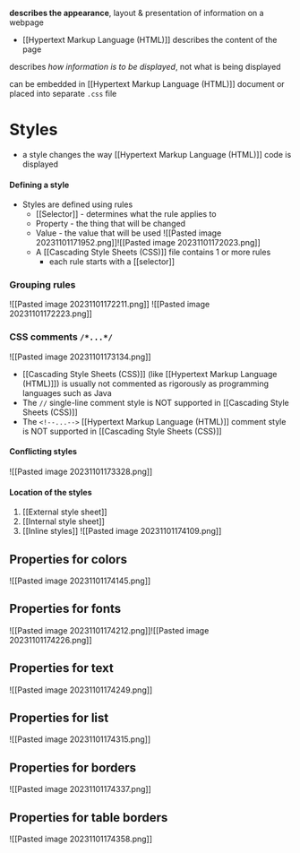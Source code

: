 **describes the appearance**, layout & presentation of information on a webpage
- [[Hypertext Markup Language (HTML)]] describes the content of the page

describes *how information is to be displayed*, not what is being displayed

can be embedded in [[Hypertext Markup Language (HTML)]] document or placed into separate `.css` file

# Styles
- a style changes the way [[Hypertext Markup Language (HTML)]] code is displayed

#### Defining a style
- Styles are defined using rules
	- [[Selector]] - determines what the rule applies to
	- Property - the thing that will be changed
	- Value - the value that will be used
	 ![[Pasted image 20231101171952.png]]![[Pasted image 20231101172023.png]]
	- A [[Cascading Style Sheets (CSS)]] file contains 1 or more rules
		- each rule starts with a [[selector]]

### Grouping rules
![[Pasted image 20231101172211.png]]
![[Pasted image 20231101172223.png]]

### CSS comments `/*...*/`
![[Pasted image 20231101173134.png]]
- [[Cascading Style Sheets (CSS)]] (like [[Hypertext Markup Language (HTML)]]) is usually not commented as rigorously as programming languages such as Java
- The `//` single-line comment style is NOT supported in [[Cascading Style Sheets (CSS)]]
- The `<!--...-->` [[Hypertext Markup Language (HTML)]] comment style is NOT supported in [[Cascading Style Sheets (CSS)]]


#### Conflicting styles
![[Pasted image 20231101173328.png]]

#### Location of the styles
1. [[External style sheet]]
2. [[Internal style sheet]]
3. [[Inline styles]]
![[Pasted image 20231101174109.png]]

## Properties for colors
![[Pasted image 20231101174145.png]]

## Properties for fonts
![[Pasted image 20231101174212.png]]![[Pasted image 20231101174226.png]]

## Properties for text
![[Pasted image 20231101174249.png]]

## Properties for list
![[Pasted image 20231101174315.png]]

## Properties for borders
![[Pasted image 20231101174337.png]]

## Properties for table borders
![[Pasted image 20231101174358.png]]